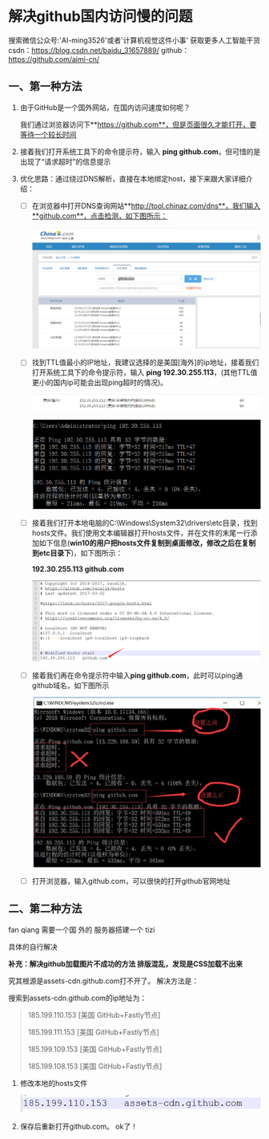 # 解决github国内访问慢的问题

搜索微信公众号:'AI-ming3526'或者'计算机视觉这件小事' 获取更多人工智能干货
csdn：https://blog.csdn.net/baidu_31657889/
github：https://github.com/aimi-cn/

## 一、第一种方法

1. 由于GitHub是一个国外网站，在国内访问速度如何呢？

   我们通过浏览器访问下**https://github.com**，但是页面很久才能打开，要等待一个较长时间

2. 接着我们打开系统工具下的命令提示符，输入 **ping github.com**，但可惜的是出现了“请求超时”的信息提示

3. 优化思路：通过绕过DNS解析，直接在本地绑定host，接下来跟大家详细介绍：

   - [ ] 在浏览器中打开DNS查询网站**http://tool.chinaz.com/dns**，我们输入**github.com**，点击检测，如下图所示：

     ![](..\data\images\1.png)

   - [ ] 找到TTL值最小的IP地址，我建议选择的是美国[海外]的ip地址，接着我们打开系统工具下的命令提示符，输入 **ping 192.30.255.113**，(其他TTL值更小的国内ip可能会出现ping超时的情况)。

     ![](..\data\images\3.png)

     ![](..\data\images\2.png)

   - [ ] 接着我们打开本地电脑的C:\Windows\System32\drivers\etc目录，找到hosts文件。我们使用文本编辑器打开hosts文件，并在文件的末尾一行添加如下信息(**win10的用户把hosts文件复制到桌面修改，修改之后在复制到etc目录下**)，如下图所示：

     **192.30.255.113 github.com**

     ![](../data/images/4.png)

   - [ ] 接着我们再在命令提示符中输入**ping github.com**，此时可以ping通github域名，如下图所示

     ![](../data/images/5.png)

   - [ ] 打开浏览器，输入github.com，可以很快的打开github官网地址



## 二、第二种方法

fan qiang 需要一个国 外的 服务器搭建一个 tizi

具体的自行解决 



**补充：解决github加载图片不成功的方法 排版混乱，发现是CSS加载不出来**

究其根源是assets-cdn.github.com打不开了。
解决方法是：

搜索到assets-cdn.github.com的ip地址为：

> 185.199.110.153 [美国 GitHub+Fastly节点]
>
> 185.199.111.153 [美国 GitHub+Fastly节点]
>
> 185.199.109.153 [美国 GitHub+Fastly节点]
>
> 185.199.108.153 [美国 GitHub+Fastly节点]

1. 修改本地的hosts文件

   ![1555376433075](..\data\images\6.png)

2. 保存后重新打开github.com。
   ok了！

